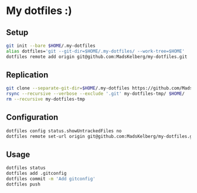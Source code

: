 # My dotfiles :) 

## Setup
```sh
git init --bare $HOME/.my-dotfiles
alias dotfiles='git --git-dir=$HOME/.my-dotfiles/ --work-tree=$HOME'
dotfiles remote add origin git@github.com:MadsKelberg/my-dotfiles.git
```

## Replication
```sh
git clone --separate-git-dir=$HOME/.my-dotfiles https://github.com/MadsKelberg/my-dotfiles.git my-dotfiles-tmp
rsync --recursive --verbose --exclude '.git' my-dotfiles-tmp/ $HOME/
rm --recursive my-dotfiles-tmp
```

## Configuration
```sh
dotfiles config status.showUntrackedFiles no
dotfiles remote set-url origin git@github.com:MadsKelberg/my-dotfiles.git
```

## Usage
```sh
dotfiles status
dotfiles add .gitconfig
dotfiles commit -m 'Add gitconfig'
dotfiles push
```

